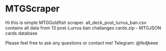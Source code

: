 # MTGScraper
Hi this is simple MTGGoldfish scraper.
all_deck_post_lurrus_ban.csv contains all data from 13 post-Lurrus ban challanges
cards.zip - MTGJSON cards database

Please feel free to ask any questions or contact me!
Telegram: @fedjkeee

